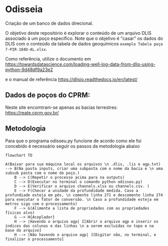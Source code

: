 # Odisseia
Criação de um banco de dados direcional.

O objetivo deste repositório é explorar o conteúdo de um arquivo DLIS associado à um poço específico. Note que o objetivo é "casar" os dados do DLIS com o conteúdo da tabela de dados geoquímicos `exemplo Tabela poço 7-PIR-184D-AL.xlsx`.<br>

Como referência, utilize o documento em https://towardsdatascience.com/loading-well-log-data-from-dlis-using-python-9d48df9a23e2

e o manual de referência https://dlisio.readthedocs.io/en/latest/

## Dados de poços do CPRM:
Neste site encomtram-se apenas as bacias terrestres: https://reate.cprm.gov.br/


## Metodologia

Para que o programa odisseu.py funcione de acordo como ele foi concebido é necessário seguir os passos da metodologia abaixo

```mermaid
flowchart TD

A(Baixar para sua máquina local os arquivos \n .dlis, .lis e agp.txt) --> B(Na pasta inputs, criar uma subpasta com o nome da bacia e \n uma subsub pasta com o nome do poço.)
    B --> C(Repetir o processo acima para na outputs)
    C --> D(Executar no terminal o comando python odisseu.py)
    D --> E(Verificar o arquivo channels.xlsx ou channels.csv. ) 
    E --> F(Checar a unidade da profundidade medida. Caso a profundiade esteja em pés, \n comente linha 271 e descomente linha 274 para executar o fator de conversão. \n Caso a profundidade esteja em metros siga com o processamento)
    F --> G(Alimente a lista de propriedades com as propriedades físicas alvo)
    G --> H{Acoplador}
    H --> |Havendo o arquivo agp| I[Abrir o arquivo agp e inserir os índices das colunas e das linhas \n a serem excluídas no topo e na base do arquivo]   
    H --> |Não havendo o arquivo agp| J[Digitar não, no terminal, e finalizar o processamento]


```
